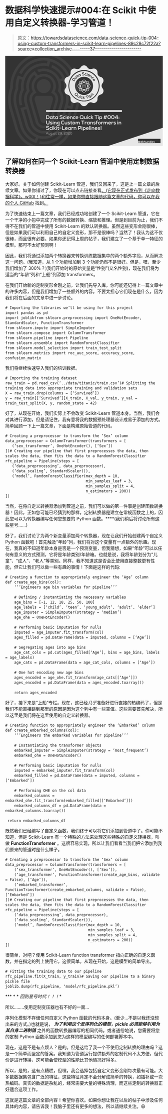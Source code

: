 # 数据科学快速提示#004:在 Scikit 中使用自定义转换器-学习管道！

> 原文：<https://towardsdatascience.com/data-science-quick-tip-004-using-custom-transformers-in-scikit-learn-pipelines-89c28c72f22a?source=collection_archive---------37----------------------->

![](img/e23a790849d2a19366fe76a1b313f950.png)

## 了解如何在同一个 Scikit-Learn 管道中使用定制数据转换器

大家好。关于如何创建 Scikit-Learn 管道，我们又回来了，这是上一篇文章的后续文章。如果你错过了，你现在可以点击链接查看[。(它现在正式发布到《走向数据科学》。w00t！)和往常一样，如果你想直接跟随这篇文章的代码，你可以在我的个人 GitHub](/data-science-quick-tip-003-using-scikit-learn-pipelines-66f652f26954) 找到[。](https://github.com/dkhundley/ds-quick-tips/tree/master/004_pipeline_custom_transformers)

为了快速结束上一篇文章，我们已经成功地创建了一个 Scikit-Learn 管道，它在一个干净的小包中完成了所有的数据转换、缩放和推理。但是到目前为止，我们不得不在我们的管道中使用 Scikit-Learn 的默认转换器。虽然这些变形金刚很棒，但是如果我们可以利用自己的自定义变形，那不是很棒吗？当然了！我认为这不仅很棒，而且很有必要。如果你还记得上周的帖子，我们建立了一个基于单一特征的模型。那可不太好预测啊！

因此，我们将通过添加两个转换器来转换训练数据集中的两个额外字段，从而解决这一问题。(我知道，从 1 个功能增加到 3 个功能仍然不是很好。但是，嘿，至少我们增加了 300%？)我们开始时的原始变量是“性别”(又名性别)，现在我们将为适当的“年龄”列和“上船”列添加 transformers。

在我们开始新的定制变形金刚之前，让我们先导入库。你可能还记得上一篇文章中的许多内容，但是我们增加了一些额外的内容。不要太担心它们现在是什么，因为我们将在后面的文章中进一步讨论。

```
# Importing the libraries we’ll be using for this project
import pandas as pd
import joblibfrom sklearn.preprocessing import OneHotEncoder, StandardScaler, FunctionTransformer
from sklearn.impute import SimpleImputer
from sklearn.compose import ColumnTransformer
from sklearn.pipeline import Pipeline
from sklearn.ensemble import RandomForestClassifier
from sklearn.model_selection import train_test_split
from sklearn.metrics import roc_auc_score, accuracy_score, confusion_matrix
```

我们将继续快速导入我们的培训数据。

```
# Importing the training dataset
raw_train = pd.read_csv(‘../data/titanic/train.csv’)# Splitting the training data into appropriate training and validation sets
X = raw_train.drop(columns = [‘Survived’])
y = raw_train[[‘Survived’]]X_train, X_val, y_train, y_val = train_test_split(X, y, random_state = 42)
```

好了，从现在开始，我们实际上不会改变 Scikit-Learn 管道本身。当然，我们会对其进行添加，但是请记住，我有意将我的数据预处理器设计成易于添加的方式。简单回顾一下上一篇文章，下面是构建原始管道的代码。

```
# Creating a preprocessor to transform the ‘Sex’ column
data_preprocessor = ColumnTransformer(transformers = [
   (‘sex_transformer’, OneHotEncoder(), [‘Sex’])
])# Creating our pipeline that first preprocesses the data, then scales the data, then fits the data to a RandomForestClassifier
rfc_pipeline = Pipeline(steps = [
   (‘data_preprocessing’, data_preprocessor),
   (‘data_scaling’, StandardScaler()),
   (‘model’, RandomForestClassifier(max_depth = 10,
                                    min_samples_leaf = 3,
                                    min_samples_split = 4,
                                    n_estimators = 200))
])
```

当然，在将自定义转换器添加到管道之前，我们可以做的第一件事是创建函数转换器！因此，正如您可能已经猜到的那样，定制转换器是建立在常规函数之上的，因此您可以为转换器编写任何您想要的 Python 函数。****(我们稍后将讨论所有这些星号……)

好了，我们讨论了为两个新变量添加两个转换器，现在让我们开始创建两个自定义 Python 函数吧！首先触及“年龄”列，我们将对这个变量有一点额外的乐趣。现在，我真的不知道年龄本身是否是一个预测变量，但我猜想，如果“年龄”可以以任何有意义的方式预测，它将是年龄类别/年龄箱。也就是说，我将年龄划分为“儿童”、“成人”、“老人”等类别。同样，我不知道这是否会比使用直接整数更有性能，但它让我们可以做一些有趣的事情！下面是这样的代码:

```
# Creating a function to appropriately engineer the ‘Age’ column
def create_age_bins(col):
    ‘’’Engineers age bin variables for pipeline’’’

    # Defining / instantiating the necessary variables
    age_bins = [-1, 12, 18, 25, 50, 100]
    age_labels = [‘child’, ‘teen’, ‘young_adult’, ‘adult’, ‘elder’]
    age_imputer = SimpleImputer(strategy = ‘median’)
    age_ohe = OneHotEncoder()

    # Performing basic imputation for nulls
    imputed = age_imputer.fit_transform(col)
    ages_filled = pd.DataFrame(data = imputed, columns = [‘Age’])

    # Segregating ages into age bins
    age_cat_cols = pd.cut(ages_filled[‘Age’], bins = age_bins, labels = age_labels)
    age_cats = pd.DataFrame(data = age_cat_cols, columns = [‘Age’])

    # One hot encoding new age bins
    ages_encoded = age_ohe.fit_transform(age_cats[[‘Age’]])
    ages_encoded = pd.DataFrame(data = ages_encoded.toarray())

    return ages_encoded
```

好了，接下来是“上船”专栏。现在，这已经*几乎*准备好进行直接的热编码了，但是我们不能直接跳到那里的原因是因为这个列中有一些空值。这些需要首先解决，所以这里是我们将在这里使用的自定义转换器。

```
# Creating function to appropriately engineer the ‘Embarked’ column
def create_embarked_columns(col):
    ‘’’Engineers the embarked variables for pipeline’’’

    # Instantiating the transformer objects
    embarked_imputer = SimpleImputer(strategy = ‘most_frequent’)
    embarked_ohe = OneHotEncoder()

    # Performing basic imputation for nulls
    imputed = embarked_imputer.fit_transform(col)
    embarked_filled = pd.DataFrame(data = imputed, columns = [‘Embarked’])

    # Performing OHE on the col data
    embarked_columns = embarked_ohe.fit_transform(embarked_filled[[‘Embarked’]])
    embarked_columns_df = pd.DataFrame(data = embarked_columns.toarray())

 return embarked_columns_df
```

既然我们已经编写了自定义函数，我们终于可以将它们添加到管道中了。你可能不知道，但是 Scikit-Learn 有一个特殊的方法来处理这些特殊的自定义转换器，叫做 **FunctionTransformer** 。这很容易实现，所以让我们看看当我们把它添加到我们原来的管道时是什么样子。

```
# Creating a preprocessor to transform the ‘Sex’ column
data_preprocessor = ColumnTransformer(transformers = [
    (‘sex_transformer’, OneHotEncoder(), [‘Sex’]),
    (‘age_transformer’, FunctionTransformer(create_age_bins, validate = False), [‘Age’]),
    (‘embarked_transformer’, FunctionTransformer(create_embarked_columns, validate = False), [‘Embarked’])
])# Creating our pipeline that first preprocesses the data, then scales the data, then fits the data to a RandomForestClassifier
rfc_pipeline = Pipeline(steps = [
    (‘data_preprocessing’, data_preprocessor),
    (‘data_scaling’, StandardScaler()),
    (‘model’, RandomForestClassifier(max_depth = 10,
                                     min_samples_leaf = 3,
                                     min_samples_split = 4,
                                     n_estimators = 200))
])
```

很简单，对吧？使用 Scikit-Learn function transformer 指向正确的自定义函数，并在指定的列上使用它，这很简单。从现在开始，这是模型的简单导出。

```
# Fitting the training data to our pipeline
rfc_pipeline.fit(X_train, y_train)# Saving our pipeline to a binary pickle file
joblib.dump(rfc_pipeline, ‘model/rfc_pipeline.pkl’)
```

*** * * *回到星号时代！！！**

所以……..使用定制变压器也有不好的一面…

序列化模型不存储任何自定义 Python 函数的代码本身。(至少…不是以我还没想出来的方式。)也就是说， ***为了利用这个反序列化的模型，pickle 必须能够引用为其自身二进制值*** 之外的函数转换器编写的相同代码。或者通俗地说，您需要将您的定制 Python 函数添加到您为这样的模型编写的任何部署脚本中。

现在，这是不是有点烦人？是的。但是这给了我一个不使用定制转换的理由吗？这是一个简单而坚定的答案。我知道为管道运行提供额外的定制代码不太方便，但代价是进行转换，这可能会使模型的性能比其他情况好得多。

所以，是的，这有点糟糕，但嘿，我会选择包括自定义变形金刚每次最有可能。大多数数据集包含广泛的特征，这些特征肯定不会分解成简单的转换，如插补或一次热编码。真实的数据是杂乱的，经常需要大量的特殊清理，而这些定制的转换器正好适合这项工作。

这就是这篇文章的全部内容！希望你喜欢。如果你想让我在以后的帖子中涉及任何具体的内容，请告诉我！我脑子里还有更多的想法，所以请继续关注。😃